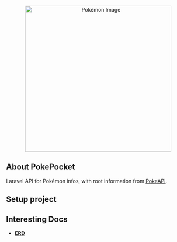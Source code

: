 <p align="center">
    <img src="https://tm.ibxk.com.br/2016/07/19/19183755227514.jpg?ims=1120x420" width="400" alt="Pokémon Image">
</p>

## About PokePocket

Laravel API for Pokémon infos, with root information from [PokeAPI](https://pokeapi.co/docs/v2).

## Setup project

## Interesting Docs
- **[ERD](https://lucid.app/lucidchart/6c64ce50-ad6f-443e-b47d-1deb0116b248/edit?viewport_loc=13%2C297%2C2229%2C1038%2CjujD-sWW3VVE&invitationId=inv_b370af6a-3a4e-4f8c-9be6-338a4f66c265)**


